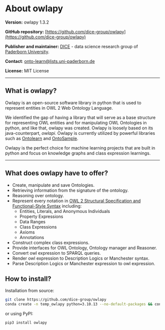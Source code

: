 # About owlapy

**Version:** owlapy 1.3.2

**GitHub repository:** [https://github.com/dice-group/owlapy](https://github.com/dice-group/owlapy)

**Publisher and maintainer:** [DICE](https://dice-research.org/) - data science research group of [Paderborn University](https://www.uni-paderborn.de/en/university).

**Contact**: [onto-learn@lists.uni-paderborn.de](mailto:onto-learn@lists.uni-paderborn.de)

**License:** MIT License

--------------------------------------------------------------------------------------------
## What is owlapy?
Owlapy is an open-source software library in python that is used to represent entities
in OWL 2 Web Ontology Language.

We identified the gap of having a library that will serve as a base structure 
for representing OWL entities and for manipulating OWL Ontologies in python, and like that, owlapy was created. Owlapy 
is loosely based on its java-counterpart, _owlapi_. Owlapy is currently utilized 
by powerful libraries such as [Ontolearn](https://github.com/dice-group/Ontolearn)
and [OntoSample](https://github.com/alkidbaci/OntoSample). 

Owlapy is the perfect choice for machine learning projects that are built in python and
focus on knowledge graphs and class expression learnings. 

---------------------------------------

## What does owlapy have to offer?
- Create, manipulate and save Ontologies.
- Retrieving information from the signature of the ontology.
- Reasoning over ontology.
- Represent every notation in 
[OWL 2 Structural Specification and Functional-Style Syntax](https://www.w3.org/TR/owl2-syntax/)
including: 
  - Entities, Literals, and Anonymous Individuals
  - Property Expressions
  - Data Ranges
  - Class Expressions
  - Axioms
  - Annotations
- Construct complex class expressions.
- Provide interfaces for OWL Ontology, Ontology manager and Reasoner.
- Convert owl expression to SPARQL queries.
- Render owl expression to Description Logics or Manchester syntax.
- Parse Description Logics or Manchester expression to owl expression.


## How to install?

Installation from source:
``` bash
git clone https://github.com/dice-group/owlapy
conda create -n temp_owlapy python=3.10.13 --no-default-packages && conda activate temp_owlapy && pip3 install -e .
```

or using PyPI:
```bash
pip3 install owlapy
```